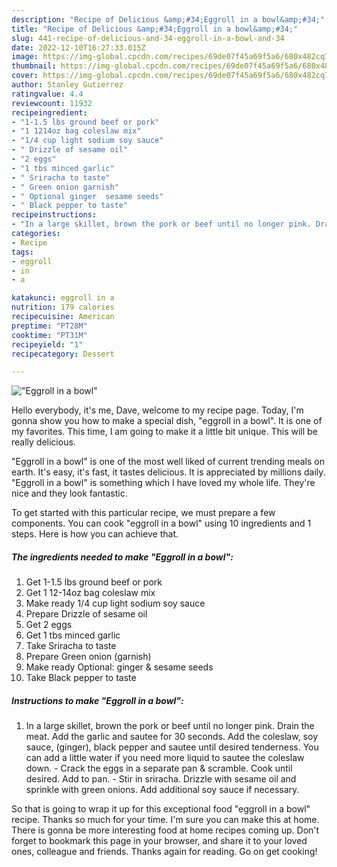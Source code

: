 ```yaml
---
description: "Recipe of Delicious &amp;#34;Eggroll in a bowl&amp;#34;"
title: "Recipe of Delicious &amp;#34;Eggroll in a bowl&amp;#34;"
slug: 441-recipe-of-delicious-and-34-eggroll-in-a-bowl-and-34
date: 2022-12-10T16:27:33.015Z
image: https://img-global.cpcdn.com/recipes/69de07f45a69f5a6/680x482cq70/eggroll-in-a-bowl-recipe-main-photo.jpg
thumbnail: https://img-global.cpcdn.com/recipes/69de07f45a69f5a6/680x482cq70/eggroll-in-a-bowl-recipe-main-photo.jpg
cover: https://img-global.cpcdn.com/recipes/69de07f45a69f5a6/680x482cq70/eggroll-in-a-bowl-recipe-main-photo.jpg
author: Stanley Gutierrez
ratingvalue: 4.4
reviewcount: 11932
recipeingredient:
- "1-1.5 lbs ground beef or pork"
- "1 1214oz bag coleslaw mix"
- "1/4 cup light sodium soy sauce"
- " Drizzle of sesame oil"
- "2 eggs"
- "1 tbs minced garlic"
- " Sriracha to taste"
- " Green onion garnish"
- " Optional ginger  sesame seeds"
- " Black pepper to taste"
recipeinstructions:
- "In a large skillet, brown the pork or beef until no longer pink. Drain the meat. Add the garlic and sautee for 30 seconds. Add the coleslaw, soy sauce, (ginger), black pepper and sautee until desired tenderness. You can add a little water if you need more liquid to sautee the coleslaw down. Crack the eggs in a separate pan &amp; scramble. Cook until desired. Add to pan. Stir in sriracha. Drizzle with sesame oil and sprinkle with green onions. Add additional soy sauce if necessary."
categories:
- Recipe
tags:
- eggroll
- in
- a

katakunci: eggroll in a 
nutrition: 179 calories
recipecuisine: American
preptime: "PT28M"
cooktime: "PT31M"
recipeyield: "1"
recipecategory: Dessert

---
```



![&#34;Eggroll in a bowl&#34;](https://img-global.cpcdn.com/recipes/69de07f45a69f5a6/680x482cq70/eggroll-in-a-bowl-recipe-main-photo.jpg)

Hello everybody, it's me, Dave, welcome to my recipe page. Today, I'm gonna show you how to make a special dish, &#34;eggroll in a bowl&#34;. It is one of my favorites. This time, I am going to make it a little bit unique. This will be really delicious.

&#34;Eggroll in a bowl&#34; is one of the most well liked of current trending meals on earth. It's easy, it's fast, it tastes delicious. It is appreciated by millions daily. &#34;Eggroll in a bowl&#34; is something which I have loved my whole life. They're nice and they look fantastic.




To get started with this particular recipe, we must prepare a few components. You can cook &#34;eggroll in a bowl&#34; using 10 ingredients and 1 steps. Here is how you can achieve that.

<!--inarticleads1-->

##### The ingredients needed to make &#34;Eggroll in a bowl&#34;:

1. Get 1-1.5 lbs ground beef or pork
1. Get 1 12-14oz bag coleslaw mix
1. Make ready 1/4 cup light sodium soy sauce
1. Prepare  Drizzle of sesame oil
1. Get 2 eggs
1. Get 1 tbs minced garlic
1. Take  Sriracha to taste
1. Prepare  Green onion (garnish)
1. Make ready  Optional: ginger &amp; sesame seeds
1. Take  Black pepper to taste




<!--inarticleads2-->

##### Instructions to make &#34;Eggroll in a bowl&#34;:

1. In a large skillet, brown the pork or beef until no longer pink. Drain the meat. Add the garlic and sautee for 30 seconds. Add the coleslaw, soy sauce, (ginger), black pepper and sautee until desired tenderness. You can add a little water if you need more liquid to sautee the coleslaw down. - Crack the eggs in a separate pan &amp; scramble. Cook until desired. Add to pan. - Stir in sriracha. Drizzle with sesame oil and sprinkle with green onions. Add additional soy sauce if necessary.




So that is going to wrap it up for this exceptional food &#34;eggroll in a bowl&#34; recipe. Thanks so much for your time. I'm sure you can make this at home. There is gonna be more interesting food at home recipes coming up. Don't forget to bookmark this page in your browser, and share it to your loved ones, colleague and friends. Thanks again for reading. Go on get cooking!
